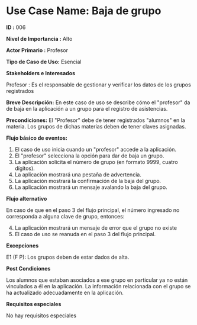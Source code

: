 # Use Case Name: Baja de grupo

**ID :** 006

**Nivel de Importancia :** Alto

**Actor Primario :** Profesor 

**Tipo de Caso de Uso:** Esencial

**Stakeholders e Interesados**

Profesor : Es el responsable de gestionar y verificar los datos de los grupos registrados

**Breve Descripción:** En este caso de uso se describe cómo el "profesor" da de baja en la aplicación a un grupo para el registro de asistencias.

**Precondiciones:** El "Profesor" debe de tener registrados "alumnos" en la materia.
Los grupos de dichas materias deben de tener claves asignadas.

**Flujo básico de eventos:**
 
1. 	El caso de uso inicia cuando un "profesor" accede a la aplicación.
2. 	El "profesor" selecciona la opción para dar de baja un grupo.
3. 	La aplicación solicita el número de grupo (en formato 9999, cuatro dígitos).
4. 	La aplicación mostrará una pestaña de advertencia.
5.	La aplicación mostrará la confirmación de la baja del grupo.
6.	La aplicación mostrará un mensaje avalando la baja del grupo.
 
**Flujo alternativo**
 
En caso de que en el paso 3 del flujo principal, el número ingresado no corresponda a alguna clave de grupo, entonces:

4.   La aplicación mostrará un mensaje de error que el grupo no existe 
5.   El caso de uso se reanuda en el paso 3 del flujo principal.


**Excepciones**

E1 (F P): Los grupos deben de estar dados de alta.

**Post Condiciones**

Los alumnos que estaban asociados a ese grupo en particular ya no están vinculados a él en la aplicación.
La información relacionada con el grupo se ha actualizado adecuadamente en la aplicación.

**Requisitos especiales**

No hay requisitos especiales
